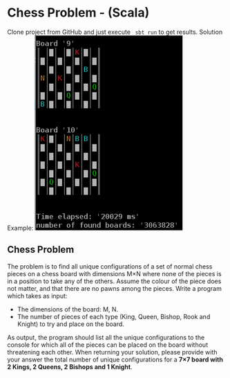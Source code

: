 Chess Problem - (Scala)
===================

Clone project from GitHub and just execute ``` sbt run``` to get results. Solution Example:
![Solution Example](https://raw.githubusercontent.com/git-josip/chess-problem-josip/master/chess-result-example.png)


## Chess Problem
The problem is to find all unique configurations of a set of normal chess pieces on a chess board with dimensions M×N where none of the pieces is in a position to take any of the others. Assume the colour of the piece does not matter, and that there are no pawns among the pieces.
Write a program which takes as input:
- The dimensions of the board: M, N.
- The number of pieces of each type (King, Queen, Bishop, Rook and Knight) to try
and place on the board.

As output, the program should list all the unique configurations to the console for which all of the pieces can be placed on the board without threatening each other.
When returning your solution, please provide with your answer the total number of unique configurations for a **7×7 board with 2 Kings, 2 Queens, 2 Bishops and 1 Knight**.






